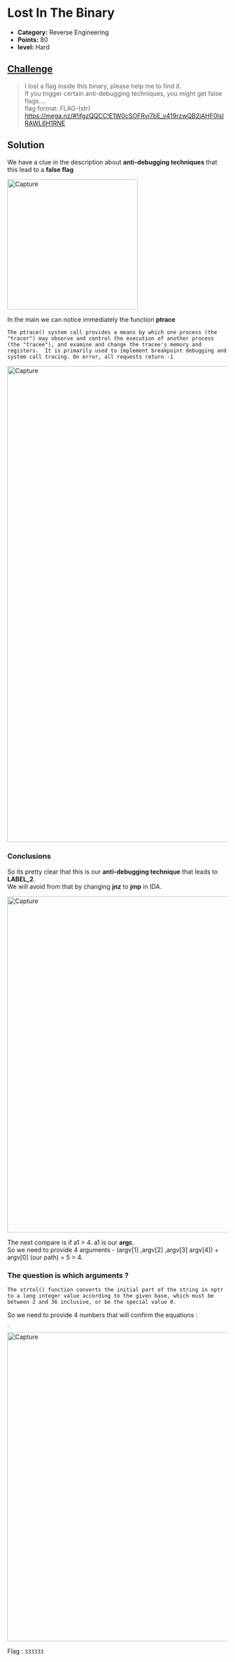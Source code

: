 # Lost In The Binary

* **Category:** Reverse Engineering
* **Points:** 80
* **level:** Hard


## [Challenge](https://ctflearn.com/challenge/285)

> I lost a flag inside this binary, please help me to find it.  
> If you trigger certain anti-debugging techniques, you might get false flags….  
> flag format: FLAG-(str)  https://mega.nz/#!ifgzQQCC!E1W0cSOFRvi7bE_v419rzwQB2jAHF0IsIRAWL6H1RNE  


## Solution

We have a clue in the description about **anti-debugging techniques** that this lead to a **false flag**  

<img width="298" alt="Capture" src="https://user-images.githubusercontent.com/57364083/78188191-78372980-7478-11ea-898f-5efeca408b93.PNG">

In the main we can notice immediately the function **ptrace**  

`The ptrace() system call provides a means by which one process (the
       "tracer") may observe and control the execution of another process
       (the "tracee"), and examine and change the tracee's memory and
       registers.  It is primarily used to implement breakpoint debugging
       and system call tracing. On error, all requests return -1`

<img width="1089" alt="Capture" src="https://user-images.githubusercontent.com/57364083/78188751-702bb980-7479-11ea-8a35-0edb4724abc5.PNG">

### Conclusions

So its pretty clear that this is our  **anti-debugging technique** that leads to **LABEL_2**.  
We will avoid from that by changing **jnz** to **jmp** in IDA.  

<img width="769" alt="Capture" src="https://user-images.githubusercontent.com/57364083/78189147-2ee7d980-747a-11ea-9376-41f8b97e3a49.PNG">

The next compare is if a1 > 4. a1 is our **argc**.  
So we need to provide 4 arguments - (argv[1] ,argv[2] ,argv[3] argv[4]) + argv[0] (our path) = 5 > 4.  

### The question is which arguments ?

`The strtol() function converts the initial part of the string in nptr to a long integer value according to the given base, which must be between 2 and 36 inclusive, or be the special value 0.`

So we need to provide 4 numbers that will confirm the equations :  

`<img width="707" alt="Capture" src="https://user-images.githubusercontent.com/57364083/78189871-8f2b4b00-747b-11ea-9006-41441e7c041a.PNG">

Flag : ```333333```

